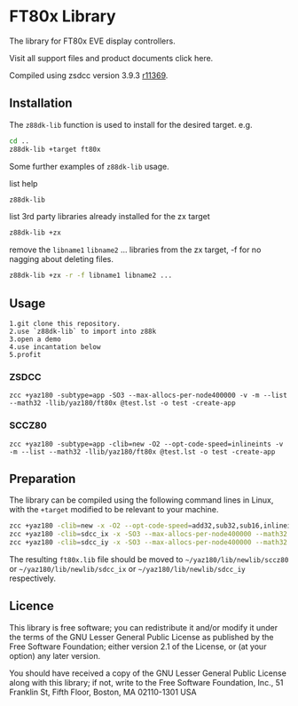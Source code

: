 # FT80x Library
The library for FT80x EVE display controllers.

Visit all support files and product documents click here.

Compiled using zsdcc version 3.9.3 [r11369](https://sourceforge.net/p/sdcc/code/11369/log/?path=/trunk/sdcc).

## Installation

The `z88dk-lib` function is used to install for the desired target. e.g.

```bash
cd ..
z88dk-lib +target ft80x
```

Some further examples of `z88dk-lib` usage.

list help
```bash
z88dk-lib
```

list 3rd party libraries already installed for the zx target
```bash
z88dk-lib +zx
```
remove the `libname1` `libname2` ... libraries from the zx target, -f for no nagging about deleting files.
```bash
z88dk-lib +zx -r -f libname1 libname2 ...
```

## Usage
    1.git clone this repository.
    2.use `z88dk-lib` to import into z88k
	3.open a demo
	4.use incantation below
	5.profit

### ZSDCC
`zcc +yaz180 -subtype=app -SO3 --max-allocs-per-node400000 -v -m --list --math32 -llib/yaz180/ft80x @test.lst -o test -create-app`

### SCCZ80
`zcc +yaz180 -subtype=app -clib=new -O2 --opt-code-speed=inlineints -v -m --list --math32 -llib/yaz180/ft80x @test.lst -o test -create-app`

## Preparation

The library can be compiled using the following command lines in Linux, with the `+target` modified to be relevant to your machine.

```sh
zcc +yaz180 -clib=new -x -O2 --opt-code-speed=add32,sub32,sub16,inlineints --math32 @ft80x.lst -o ../ft80x
zcc +yaz180 -clib=sdcc_ix -x -SO3 --max-allocs-per-node400000 --math32 @ft80x.lst -o ../ft80x
zcc +yaz180 -clib=sdcc_iy -x -SO3 --max-allocs-per-node400000 --math32 @ft80x.lst -o ../ft80x
```

The resulting `ft80x.lib` file should be moved to `~/yaz180/lib/newlib/sccz80` or `~/yaz180/lib/newlib/sdcc_ix` or `~/yaz180/lib/newlib/sdcc_iy` respectively.

## Licence

This library is free software; you can redistribute it and/or modify it under the terms of the GNU Lesser General Public License as published by the Free Software Foundation; either version 2.1 of the License, or (at your option) any later version.

You should have received a copy of the GNU Lesser General Public License along with this library; if not, write to the Free Software Foundation, Inc., 51 Franklin St, Fifth Floor, Boston, MA  02110-1301  USA
